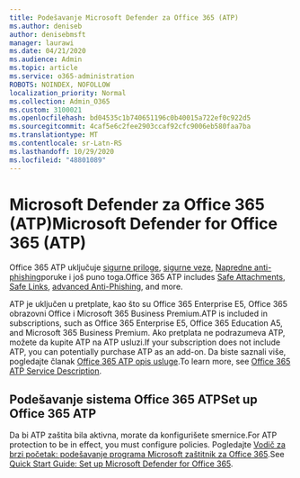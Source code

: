 ```yaml
---
title: Podešavanje Microsoft Defender za Office 365 (ATP)
ms.author: deniseb
author: denisebmsft
manager: laurawi
ms.date: 04/21/2020
ms.audience: Admin
ms.topic: article
ms.service: o365-administration
ROBOTS: NOINDEX, NOFOLLOW
localization_priority: Normal
ms.collection: Admin_O365
ms.custom: 3100021
ms.openlocfilehash: bd04535c1b740651196c0b40015a722ef0c922d5
ms.sourcegitcommit: 4caf5e6c2fee2903ccaf92cfc9006eb580faa7ba
ms.translationtype: MT
ms.contentlocale: sr-Latn-RS
ms.lasthandoff: 10/29/2020
ms.locfileid: "48801089"
---
```

# <a name="microsoft-defender-for-office-365-atp"></a><span data-ttu-id="ceba6-102">Microsoft Defender za Office 365 (ATP)</span><span class="sxs-lookup"><span data-stu-id="ceba6-102">Microsoft Defender for Office 365 (ATP)</span></span>

<span data-ttu-id="ceba6-103">Office 365 ATP uključuje [sigurne priloge](https://docs.microsoft.com/microsoft-365/security/office-365-security/atp-safe-attachments), [sigurne veze](https://docs.microsoft.com/microsoft-365/security/office-365-security/atp-safe-links), [Napredne anti-phishing](https://docs.microsoft.com/microsoft-365/security/office-365-security/atp-anti-phishing)poruke i još puno toga.</span><span class="sxs-lookup"><span data-stu-id="ceba6-103">Office 365 ATP includes [Safe Attachments](https://docs.microsoft.com/microsoft-365/security/office-365-security/atp-safe-attachments), [Safe Links](https://docs.microsoft.com/microsoft-365/security/office-365-security/atp-safe-links), [advanced Anti-Phishing](https://docs.microsoft.com/microsoft-365/security/office-365-security/atp-anti-phishing), and more.</span></span> 

<span data-ttu-id="ceba6-104">ATP je uključen u pretplate, kao što su Office 365 Enterprise E5, Office 365 obrazovni Office i Microsoft 365 Business Premium.</span><span class="sxs-lookup"><span data-stu-id="ceba6-104">ATP is included in subscriptions, such as Office 365 Enterprise E5, Office 365 Education A5, and Microsoft 365 Business Premium.</span></span> <span data-ttu-id="ceba6-105">Ako pretplata ne podrazumeva ATP, možete da kupite ATP na ATP usluzi.</span><span class="sxs-lookup"><span data-stu-id="ceba6-105">If your subscription does not include ATP, you can potentially purchase ATP as an add-on.</span></span> <span data-ttu-id="ceba6-106">Da biste saznali više, pogledajte članak [Office 365 ATP opis usluge](https://docs.microsoft.com/office365/servicedescriptions/office-365-advanced-threat-protection-service-description).</span><span class="sxs-lookup"><span data-stu-id="ceba6-106">To learn more, see [Office 365 ATP Service Description](https://docs.microsoft.com/office365/servicedescriptions/office-365-advanced-threat-protection-service-description).</span></span>

## <a name="set-up-office-365-atp"></a><span data-ttu-id="ceba6-107">Podešavanje sistema Office 365 ATP</span><span class="sxs-lookup"><span data-stu-id="ceba6-107">Set up Office 365 ATP</span></span>

<span data-ttu-id="ceba6-108">Da bi ATP zaštita bila aktivna, morate da konfigurišete smernice.</span><span class="sxs-lookup"><span data-stu-id="ceba6-108">For ATP protection to be in effect, you must configure policies.</span></span> <span data-ttu-id="ceba6-109">Pogledajte [Vodič za brzi početak: podešavanje programa Microsoft zaštitnik za Office 365](https://docs.microsoft.com/office365/securitycompliance/checklist-atp-setup).</span><span class="sxs-lookup"><span data-stu-id="ceba6-109">See [Quick Start Guide: Set up Microsoft Defender for Office 365](https://docs.microsoft.com/office365/securitycompliance/checklist-atp-setup).</span></span>

